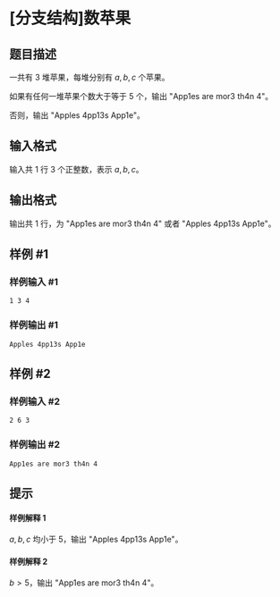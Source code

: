 # [分支结构]数苹果

## 题目描述

一共有 $3$ 堆苹果，每堆分别有 $a,b,c$ 个苹果。

如果有任何一堆苹果个数大于等于 $5$ 个，输出 "App1es are mor3 th4n 4"。

否则，输出 "Apples 4pp13s App1e"。

## 输入格式

输入共 $1$ 行 $3$ 个正整数，表示 $a,b,c$。

## 输出格式

输出共 $1$ 行，为 "App1es are mor3 th4n 4" 或者 "Apples 4pp13s App1e"。

## 样例 #1

### 样例输入 #1

```
1 3 4
```

### 样例输出 #1

```
Apples 4pp13s App1e
```

## 样例 #2

### 样例输入 #2

```
2 6 3
```

### 样例输出 #2

```
App1es are mor3 th4n 4
```

## 提示

#### 样例解释 1

$a,b,c$ 均小于 $5$，输出 "Apples 4pp13s App1e"。

#### 样例解释 2

$b>5$，输出 "App1es are mor3 th4n 4"。